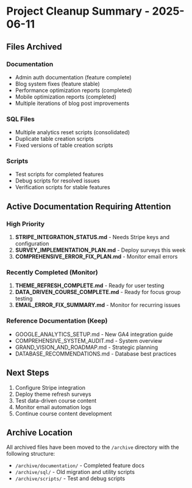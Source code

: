 # Project Cleanup Summary - 2025-06-11

## Files Archived

### Documentation
- Admin auth documentation (feature complete)
- Blog system fixes (feature stable)
- Performance optimization reports (completed)
- Mobile optimization reports (completed)
- Multiple iterations of blog post improvements

### SQL Files
- Multiple analytics reset scripts (consolidated)
- Duplicate table creation scripts
- Fixed versions of table creation scripts

### Scripts
- Test scripts for completed features
- Debug scripts for resolved issues
- Verification scripts for stable features

## Active Documentation Requiring Attention

### High Priority
1. **STRIPE_INTEGRATION_STATUS.md** - Needs Stripe keys and configuration
2. **SURVEY_IMPLEMENTATION_PLAN.md** - Deploy surveys this week
3. **COMPREHENSIVE_ERROR_FIX_PLAN.md** - Monitor email errors

### Recently Completed (Monitor)
1. **THEME_REFRESH_COMPLETE.md** - Ready for user testing
2. **DATA_DRIVEN_COURSE_COMPLETE.md** - Ready for focus group testing
3. **EMAIL_ERROR_FIX_SUMMARY.md** - Monitor for recurring issues

### Reference Documentation (Keep)
- GOOGLE_ANALYTICS_SETUP.md - New GA4 integration guide
- COMPREHENSIVE_SYSTEM_AUDIT.md - System overview
- GRAND_VISION_AND_ROADMAP.md - Strategic planning
- DATABASE_RECOMMENDATIONS.md - Database best practices

## Next Steps

1. Configure Stripe integration
2. Deploy theme refresh surveys
3. Test data-driven course content
4. Monitor email automation logs
5. Continue course content development

## Archive Location
All archived files have been moved to the `/archive` directory with the following structure:
- `/archive/documentation/` - Completed feature docs
- `/archive/sql/` - Old migration and utility scripts
- `/archive/scripts/` - Test and debug scripts
